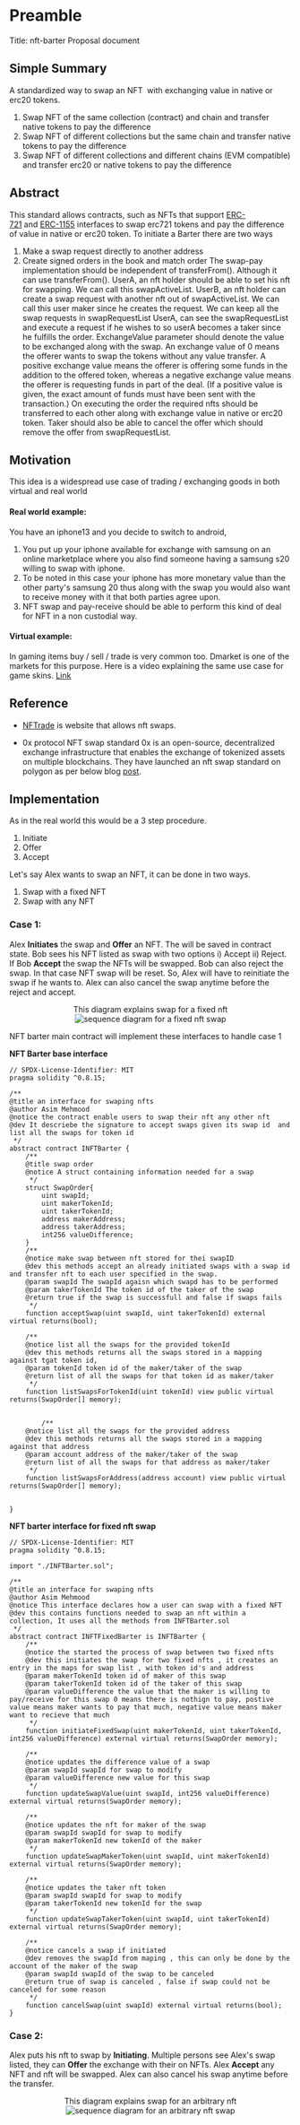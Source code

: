 # Preamble

Title: nft-barter Proposal document 

## Simple Summary

A standardized way to swap an NFT  with exchanging value in native or erc20 tokens.

1. Swap NFT of the same collection (contract) and chain and transfer native tokens to pay the difference
2. Swap NFT of different collections but the same chain and transfer native tokens to pay the difference
3. Swap NFT of different collections and different chains (EVM compatible) and transfer erc20 or native tokens to pay the difference

## Abstract 
This standard allows contracts, such as NFTs that support [ERC-721](https://eips.ethereum.org/EIPS/eip-721) and [ERC-1155](https://eips.ethereum.org/EIPS/eip-1155) interfaces to swap erc721 tokens and pay the difference of value in native or erc20 token. To initiate a Barter there are two ways 
1. Make a swap request directly to another address 
2. Create signed orders in the book and match order 
The swap-pay implementation should be independent of transferFrom(). Although it can use transferFrom().
UserA, an nft holder should be able to set his nft for swapping. We can call this swapActiveList.
UserB, an nft holder can create a swap request with another nft out of swapActiveList. We can call this user maker since he creates the request. We can keep all the swap requests in swapRequestList
UserA, can see the swapRequestList and execute a request if he wishes to so userA becomes a taker since he fulfills the order.
ExchangeValue parameter should denote the value to be exchanged along with the swap. An exchange value of 0 means the offerer wants to swap the tokens without any value transfer. A positive exchange value means the offerer is offering some funds in the addition to the offered token, whereas a negative exchange value means the offerer is requesting funds in part of the deal. (If a positive value is given, the exact amount of funds must have been sent with the transaction.)
On executing the order the required nfts should be transferred to each other along with exchange value in native or erc20 token.
Taker should also be able to cancel the offer which should remove the offer from swapRequestList.

## Motivation
This idea is a widespread use case of trading / exchanging goods in both virtual and real world

#### Real world example: 
You have an iphone13 and you decide to switch to android,
  1. You put up your iphone available for exchange with samsung on an online marketplace where you also find someone having a samsung s20 willing to swap with iphone.
  2. To be noted in this case your iphone has more monetary value than the other party's samsung 20 thus along with the swap you would also want to receive money with it that both parties agree upon. 
  3. NFT swap and pay-receive should be able to perform this kind of deal for NFT in a non custodial way.

#### Virtual example:

In gaming items buy / sell / trade is very common too. Dmarket is one of the markets for this purpose. Here is a video explaining the same use case for game skins. [Link](https://www.youtube.com/watch?v=F45Ni6x9q0k)

## Reference 

* [NFTrade](https://nftrade.com/swaps) is website that allows nft swaps.

* 0x protocol NFT swap standard
0x is an open-source, decentralized exchange infrastructure that enables the exchange of tokenized assets on multiple blockchains.
They have launched an nft swap standard on polygon as per below blog [post](https://bitcoinist.com/ethereum-ox-deploys-nft-swap-standard-on-polygon/).

## Implementation
As in the real world this would be a 3 step procedure.

  1. Initiate 
  2. Offer
  3. Accept

Let's say Alex wants to swap an NFT, it can be done in two ways.
 1. Swap with a fixed NFT
 2. Swap with any NFT 
### Case 1: 
Alex **Initiates** the swap and **Offer** an NFT. The will be saved in contract state. Bob sees his NFT listed as swap with two options
i) Accept ii) Reject. If Bob **Accept** the swap the NFTs will be swapped. 
Bob can also reject the swap. In that case NFT swap will be reset. So, Alex will have to reinitiate the swap if he wants to.  Alex can also cancel the swap 
anytime before the reject and accept.
<p align = "center">This diagram explains swap for a fixed nft
  
<img src = "/diagrams/fixed-nft/sequence.svg" alt = "sequence diagram for a fixed nft swap">
</p>



NFT barter main contract will implement these interfaces to handle case 1

**NFT Barter base interface**
```
// SPDX-License-Identifier: MIT
pragma solidity ^0.8.15;

/**
@title an interface for swaping nfts
@author Asim Mehmood
@notice the contract enable users to swap their nft any other nft
@dev It descriebe the signature to accept swaps given its swap id  and list all the swaps for token id
 */
abstract contract INFTBarter {
    /**
    @title swap order 
    @notice A struct containing information needed for a swap
     */
    struct SwapOrder{
        uint swapId;
        uint makerTokenId; 
        uint takerTokenId;
        address makerAddress;
        address takerAddress;
        int256 valueDifference;
    }
    /**
    @notice make swap between nft stored for thei swapID
    @dev this methods accept an already initiated swaps with a swap id and transfer nft to each user specified in the swap.
    @param swapId The swapId agaisn which swapd has to be performed
    @param takerTokenId The token id of the taker of the swap
    @return true if the swap is successfull and false if swaps fails
     */
    function acceptSwap(uint swapId, uint takerTokenId) external virtual returns(bool);

    /**
    @notice list all the swaps for the provided tokenId
    @dev this methods returns all the swaps stored in a mapping against tgat token id, 
    @param tokenId token id of the maker/taker of the swap
    @return list of all the swaps for that token id as maker/taker
     */
    function listSwapsForTokenId(uint tokenId) view public virtual returns(SwapOrder[] memory);


        /**
    @notice list all the swaps for the provided address
    @dev this methods returns all the swaps stored in a mapping against that address
    @param account address of the maker/taker of the swap
    @return list of all the swaps for that address as maker/taker
     */
    function listSwapsForAddress(address account) view public virtual returns(SwapOrder[] memory);


}
```
**NFT barter interface for fixed nft swap**

```
// SPDX-License-Identifier: MIT
pragma solidity ^0.8.15;

import "./INFTBarter.sol";

/**
@title an interface for swaping nfts
@author Asim Mehmood
@notice This interface declares how a user can swap with a fixed NFT
@dev this contains functions needed to swap an nft within a collection, It uses all the methods from INFTBarter.sol
 */
abstract contract INFTFixedBarter is INFTBarter {
    /**
    @notice the started the process of swap between two fixed nfts
    @dev this initiates the swap for two fixed nfts , it creates an entry in the maps for swap list , with token id's and address 
    @param makerTokenId token id of maker of this swap
    @param takerTokenId token id of the taker of this swap
    @param valueDifference the value that the maker is willing to pay/receive for this swap 0 means there is nothign to pay, postive value means maker wants to pay that much, negative value means maker want to recieve that much
     */
    function initiateFixedSwap(uint makerTokenId, uint takerTokenId, int256 valueDifference) external virtual returns(SwapOrder memory);

    /**
    @notice updates the difference value of a swap
    @param swapId swapId for swap to modify
    @param valueDifference new value for this swap
     */
    function updateSwapValue(uint swapId, int256 valueDifference) external virtual returns(SwapOrder memory);

    /**
    @notice updates the nft for maker of the swap
    @param swapId swapId for swap to modify
    @param makerTokenId new tokenId of the maker
     */
    function updateSwapMakerToken(uint swapId, uint makerTokenId) external virtual returns(SwapOrder memory);

    /**
    @notice updates the taker nft token
    @param swapId swapId for swap to modify
    @param takerTokenId new tokenId for the swap
     */
    function updateSwapTakerToken(uint swapId, uint takerTokenId) external virtual returns(SwapOrder memory);

    /**
    @notice cancels a swap if initiated
    @dev removes the swapId from maping , this can only be done by the account of the maker of the swap
    @param swapId swapId of the swap to be canceled
    @return true of swap is canceled , false if swap could not be canceled for some reason
     */
    function cancelSwap(uint swapId) external virtual returns(bool);
}
```



### Case 2:
Alex puts his nft to swap by **Initiating**. Multiple persons see Alex's swap listed, they can **Offer** the exchange with their on NFTs.  Alex **Accept** any NFT and nft will be swapped. Alex can also cancel his swap anytime before the transfer. 

<p align = "center">This diagram explains swap for an arbitrary nft
  
<img src = "/diagrams/arbitrary-nft/sequence.svg" alt = "sequence diagram for an arbitrary nft swap">
</p>

